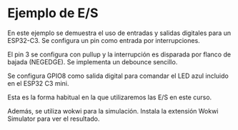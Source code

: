 # Ejemplo de E/S

En este ejemplo se demuestra el uso de entradas y salidas digitales para un ESP32-C3.  Se configura un pin como entrada por interrupciones.

El pin 3 se configura con pullup y la interrupción es disparada por flanco de bajada (NEGEDGE). Se implementa un debounce sencillo.

Se configura GPIO8 como salida digital para comandar el LED azul incluido en el ESP32 C3 mini.

Esta es la forma habitual en la que utilizaremos las E/S en este curso.

Además, se utiliza wokwi para la simulación. Instala la extensión Wokwi Simulator para ver el resultado.